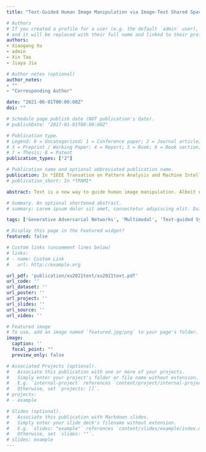 ```yaml
---
title: "Text-Guided Human Image Manipulation via Image-Text Shared Space"

# Authors
# If you created a profile for a user (e.g. the default `admin` user), write the username (folder name) here 
# and it will be replaced with their full name and linked to their profile.
authors:
- Xiaogang Xu
- admin
- Xin Tao
- Jiaya Jia

# Author notes (optional)
author_notes:
- ""
- "Corresponding Author"

date: "2021-06-01T00:00:00Z"
doi: ""

# Schedule page publish date (NOT publication's date).
# publishDate: "2017-01-01T00:00:00Z"

# Publication type.
# Legend: 0 = Uncategorized; 1 = Conference paper; 2 = Journal article;
# 3 = Preprint / Working Paper; 4 = Report; 5 = Book; 6 = Book section;
# 7 = Thesis; 8 = Patent
publication_types: ["2"]

# Publication name and optional abbreviated publication name.
publication: In *IEEE Transation on Pattern Analysis and Machine Intelligence*
# publication_short: In *TPAMI*

abstract: Text is a new way to guide human image manipulation. Albeit natural and flexible, text usually suffers from inaccuracy in spatial description, ambiguity in the description of appearance, and incompleteness. We in this paper address these issues. To overcome inaccuracy, we use structured information (e.g., poses) to help identify correct location to manipulate, by disentangling the control of appearance and spatial structure. Moreover, we learn the image-text shared space with derived disentanglement to improve accuracy and quality of manipulation, by separating relevant and irrelevant editing directions for the textual instructions in this space. Our model generates a series of manipulation results by moving source images in this space with different degrees of editing strength. Thus, to reduce the ambiguity in text, our model generates sequential output for manual selection. In addition, we propose an efficient pseudo label loss to enhance editing performance when the text is incomplete. We evaluate our method on various datasets and show its precision and interactiveness to manipulate human images.

# Summary. An optional shortened abstract.
# summary: Lorem ipsum dolor sit amet, consectetur adipiscing elit. Duis posuere tellus ac convallis placerat. Proin tincidunt magna sed ex sollicitudin condimentum.

tags: ['Generative Adversarial Networks', 'Multimodal', 'Text-guided Synthesis']

# Display this page in the Featured widget?
featured: false

# Custom links (uncomment lines below)
# links:
# - name: Custom Link
#   url: http://example.org

url_pdf: 'publication/xu2021text/xu2021text.pdf'
url_code: ''
url_dataset: ''
url_poster: ''
url_project: ''
url_slides: ''
url_source: ''
url_video: ''

# Featured image
# To use, add an image named `featured.jpg/png` to your page's folder. 
image:
  caption: ''
  focal_point: ""
  preview_only: false

# Associated Projects (optional).
#   Associate this publication with one or more of your projects.
#   Simply enter your project's folder or file name without extension.
#   E.g. `internal-project` references `content/project/internal-project/index.md`.
#   Otherwise, set `projects: []`.
# projects:
# - example

# Slides (optional).
#   Associate this publication with Markdown slides.
#   Simply enter your slide deck's filename without extension.
#   E.g. `slides: "example"` references `content/slides/example/index.md`.
#   Otherwise, set `slides: ""`.
# slides: example
---
```

<!-- 
{{% callout note %}}
Click the *Cite* button above to demo the feature to enable visitors to import publication metadata into their reference management software.
{{% /callout %}}

{{% callout note %}}
Create your slides in Markdown - click the *Slides* button to check out the example.
{{% /callout %}}

Supplementary notes can be added here, including [code, math, and images](https://wowchemy.com/docs/writing-markdown-latex/). -->
